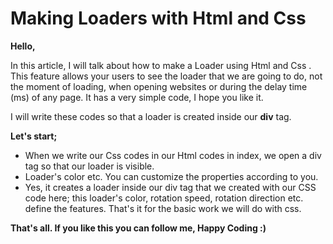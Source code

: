 # Making Loaders with Html and Css

**Hello,**

In this article, I will talk about how to make a Loader using Html and Css . This feature allows your users to see the loader that we are going to do, not the moment of loading, when opening websites or during the delay time (ms) of any page. It has a very simple code, I hope you like it.

I will write these codes so that a loader is created inside our **div** tag.

**Let's start;**

- When we write our Css codes in our Html codes in index, we open a div tag so that our loader is visible.
- Loader's color etc. You can customize the properties according to you.
- Yes, it creates a loader inside our div tag that we created with our CSS code here; this loader's color, rotation speed, rotation direction etc. define the features. That's it for the basic work we will do with css.

**That's all. If you like this you can follow me, Happy Coding :)**
